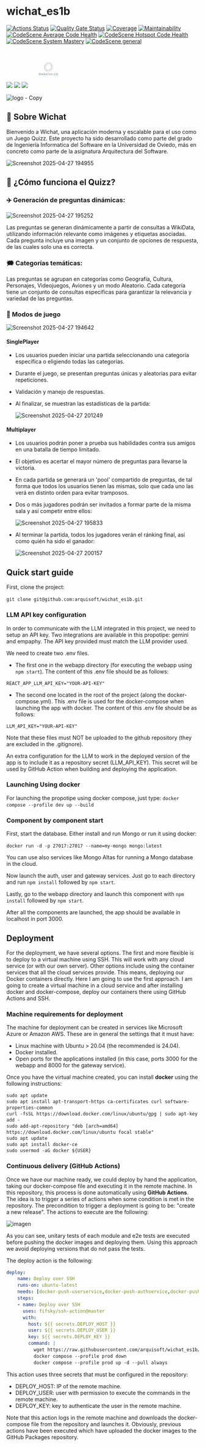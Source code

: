# wichat_es1b

[![Actions Status](https://github.com/arquisoft/wichat_es1b/workflows/CI%20for%20wichat_es1b/badge.svg)](https://github.com/arquisoft/wichat_es1b/actions)
[![Quality Gate Status](https://sonarcloud.io/api/project_badges/measure?project=Arquisoft_wichat_es1b&metric=alert_status)](https://sonarcloud.io/summary/new_code?id=Arquisoft_wichat_es1b)
[![Coverage](https://sonarcloud.io/api/project_badges/measure?project=Arquisoft_wichat_es1b&metric=coverage)](https://sonarcloud.io/summary/new_code?id=Arquisoft_wichat_es1b)
[![Maintainability](https://sonarcloud.io/api/project_badges/measure?project=Arquisoft_wichat_es1b&metric=sqale_rating)](https://sonarcloud.io/summary/overall?id=Arquisoft_wichat_es1b&branch=master)
[![CodeScene Average Code Health](https://codescene.io/projects/65362/status-badges/average-code-health)](https://codescene.io/projects/65362)
[![CodeScene Hotspot Code Health](https://codescene.io/projects/65362/status-badges/hotspot-code-health)](https://codescene.io/projects/65362)
[![CodeScene System Mastery](https://codescene.io/projects/65362/status-badges/system-mastery)](https://codescene.io/projects/65362)
[![CodeScene general](https://codescene.io/images/analyzed-by-codescene-badge.svg)](https://codescene.io/projects/65362)

<p float="left">
<img src="https://blog.wildix.com/wp-content/uploads/2020/06/react-logo.jpg" height="100">
<img src="https://miro.medium.com/max/365/1*Jr3NFSKTfQWRUyjblBSKeg.png" height="100">
<img src="https://2024.allthingsopen.org/wp-content/uploads/2024/05/Gold_MongoDB_FG.jpg" height="100">
<img src="https://github.com/Arquisoft/wichat_es1b/blob/master/docs/images/Empathy.gif" height="100">
</p>

![logo - Copy](https://github.com/user-attachments/assets/e06cbf79-130b-40af-8ceb-f23ae51a470b)


## 🐉 Sobre Wichat
Bienvenido a Wichat, una aplicación moderna y escalable para el uso como un Juego Quizz. Este proyecto ha sido desarrollado como parte del grado de Ingeniería Informatica del Software en la Universidad de Oviedo, más en concreto como parte de la asignatura Arquitectura del Software.

![Screenshot 2025-04-27 194955](https://github.com/user-attachments/assets/a52da404-afbc-4d68-afbc-0ddd453068a9)



## :brain: ¿Cómo funciona el Quizz?
### ✈️ Generación de preguntas dinámicas:

![Screenshot 2025-04-27 195252](https://github.com/user-attachments/assets/b16ff06c-3f4e-4678-8ea3-28d9170df468)

Las preguntas se generan dinámicamente a partir de consultas a WikiData, utilizando información relevante como imágenes y etiquetas asociadas.
Cada pregunta incluye una imagen y un conjunto de opciones de respuesta, de las cuales solo una es correcta.
### :right_anger_bubble: Categorías temáticas:

Las preguntas se agrupan en categorías como Geografía, Cultura, Personajes, Videojuegos, Aviones y un modo Aleatorio.
Cada categoría tiene un conjunto de consultas específicas para garantizar la relevancia y variedad de las preguntas.
### :space_invader: Modos de juego

![Screenshot 2025-04-27 194642](https://github.com/user-attachments/assets/075f285f-29ab-411e-92bf-4232b7d271ce)

#### SinglePlayer
- Los usuarios pueden iniciar una partida seleccionando una categoría específica o eligiendo todas las categorías.
- Durante el juego, se presentan preguntas únicas y aleatorias para evitar repeticiones.
- Validación y manejo de respuestas.
- Al finalizar, se muestran las estadísticas de la partida:

    ![Screenshot 2025-04-27 201249](https://github.com/user-attachments/assets/da2066cc-13b4-414d-bd5e-47e7942f863a)
  

#### Multiplayer
- Los usuarios podrán poner a prueba sus habilidades contra sus amigos en una batalla de tiempo limitado.
- El objetivo es acertar el mayor número de preguntas para llevarse la victoria.
- En cada partida se generará un 'pool' compartido de preguntas, de tal forma que todos los usuarios tienen las mismas, solo que cada uno las verá en distinto orden para evitar tramposos.
- Dos o más jugadores podrán ser invitados a formar parte de la misma sala y así competir entre ellos:
  
    ![Screenshot 2025-04-27 195833](https://github.com/user-attachments/assets/6fade4af-9cb4-4d38-b473-bd53de5a23a8)

- Al terminar la partida, todos los jugadores verán el ránking final, así como quién ha sido el ganador:

    ![Screenshot 2025-04-27 200157](https://github.com/user-attachments/assets/17c3cfe7-c4f8-40af-a0a0-8bc8f49d31b0)




## Quick start guide

First, clone the project:

```git clone git@github.com:arquisoft/wichat_es1b.git```

### LLM API key configuration

In order to communicate with the LLM integrated in this project, we need to setup an API key. Two integrations are available in this propotipe: gemini and empaphy. The API key provided must match the LLM provider used.

We need to create two .env files. 
- The first one in the webapp directory (for executing the webapp using ```npm start```). The content of this .env file should be as follows:
```
REACT_APP_LLM_API_KEY="YOUR-API-KEY"
```
- The second one located in the root of the project (along the docker-compose.yml). This .env file is used for the docker-compose when launching the app with docker. The content of this .env file should be as follows:
```
LLM_API_KEY="YOUR-API-KEY"
```

Note that these files must NOT be uploaded to the github repository (they are excluded in the .gitignore).

An extra configuration for the LLM to work in the deployed version of the app is to include it as a repository secret (LLM_API_KEY). This secret will be used by GitHub Action when building and deploying the application.


### Launching Using docker
For launching the propotipe using docker compose, just type:
```docker compose --profile dev up --build```

### Component by component start
First, start the database. Either install and run Mongo or run it using docker:

```docker run -d -p 27017:27017 --name=my-mongo mongo:latest```

You can use also services like Mongo Altas for running a Mongo database in the cloud.

Now launch the auth, user and gateway services. Just go to each directory and run `npm install` followed by `npm start`.

Lastly, go to the webapp directory and launch this component with `npm install` followed by `npm start`.

After all the components are launched, the app should be available in localhost in port 3000.

## Deployment
For the deployment, we have several options. The first and more flexible is to deploy to a virtual machine using SSH. This will work with any cloud service (or with our own server). Other options include using the container services that all the cloud services provide. This means, deploying our Docker containers directly. Here I am going to use the first approach. I am going to create a virtual machine in a cloud service and after installing docker and docker-compose, deploy our containers there using GitHub Actions and SSH.

### Machine requirements for deployment
The machine for deployment can be created in services like Microsoft Azure or Amazon AWS. These are in general the settings that it must have:

- Linux machine with Ubuntu > 20.04 (the recommended is 24.04).
- Docker installed.
- Open ports for the applications installed (in this case, ports 3000 for the webapp and 8000 for the gateway service).

Once you have the virtual machine created, you can install **docker** using the following instructions:

```ssh
sudo apt update
sudo apt install apt-transport-https ca-certificates curl software-properties-common
curl -fsSL https://download.docker.com/linux/ubuntu/gpg | sudo apt-key add -
sudo add-apt-repository "deb [arch=amd64] https://download.docker.com/linux/ubuntu focal stable"
sudo apt update
sudo apt install docker-ce
sudo usermod -aG docker ${USER}
```

### Continuous delivery (GitHub Actions)
Once we have our machine ready, we could deploy by hand the application, taking our docker-compose file and executing it in the remote machine. In this repository, this process is done automatically using **GitHub Actions**. The idea is to trigger a series of actions when some condition is met in the repository. The precondition to trigger a deployment is going to be: "create a new release". The actions to execute are the following:

![imagen](https://github.com/user-attachments/assets/7ead6571-0f11-4070-8fe8-1bbc2e327ad2)


As you can see, unitary tests of each module and e2e tests are executed before pushing the docker images and deploying them. Using this approach we avoid deploying versions that do not pass the tests.

The deploy action is the following:

```yml
deploy:
    name: Deploy over SSH
    runs-on: ubuntu-latest
    needs: [docker-push-userservice,docker-push-authservice,docker-push-llmservice,docker-push-gatewayservice,docker-push-webapp]
    steps:
    - name: Deploy over SSH
      uses: fifsky/ssh-action@master
      with:
        host: ${{ secrets.DEPLOY_HOST }}
        user: ${{ secrets.DEPLOY_USER }}
        key: ${{ secrets.DEPLOY_KEY }}
        command: |
          wget https://raw.githubusercontent.com/arquisoft/wichat_es1b/master/docker-compose.yml -O docker-compose.yml
          docker compose --profile prod down
          docker compose --profile prod up -d --pull always
```

This action uses three secrets that must be configured in the repository:
- DEPLOY_HOST: IP of the remote machine.
- DEPLOY_USER: user with permission to execute the commands in the remote machine.
- DEPLOY_KEY: key to authenticate the user in the remote machine.

Note that this action logs in the remote machine and downloads the docker-compose file from the repository and launches it. Obviously, previous actions have been executed which have uploaded the docker images to the GitHub Packages repository.

